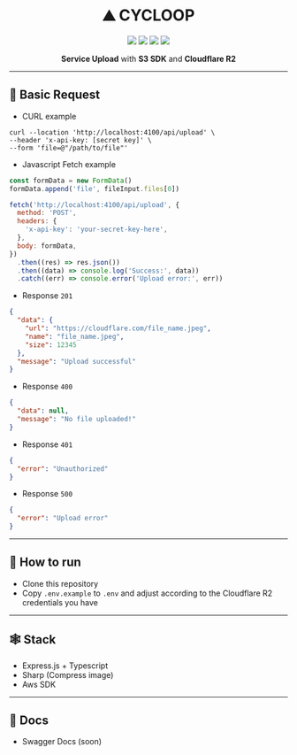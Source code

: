 <h1 align="center">⛰️ CYCLOOP</h1>
<p align="center">
<img src="https://img.shields.io/badge/Express%20js-000000?style=for-the-badge&logo=express&logoColor=white" />
<img src="https://img.shields.io/badge/TypeScript-007ACC?style=for-the-badge&logo=typescript&logoColor=white" />
<img src="https://img.shields.io/badge/Cloudflare-F38020?style=for-the-badge&logo=Cloudflare&logoColor=white" />
<img src="https://img.shields.io/badge/Docker-2CA5E0?style=for-the-badge&logo=docker&logoColor=white" />
</p>
<p align="center"><b>Service Upload</b> with <b>S3 SDK</b> and <b>Cloudflare R2</b></p>

---

## 🔀 Basic Request

- CURL example

```shell
curl --location 'http://localhost:4100/api/upload' \
--header 'x-api-key: [secret key]' \
--form 'file=@"/path/to/file"'
```

- Javascript Fetch example

```js
const formData = new FormData()
formData.append('file', fileInput.files[0])

fetch('http://localhost:4100/api/upload', {
  method: 'POST',
  headers: {
    'x-api-key': 'your-secret-key-here',
  },
  body: formData,
})
  .then((res) => res.json())
  .then((data) => console.log('Success:', data))
  .catch((err) => console.error('Upload error:', err))
```

- Response `201`

```json
{
  "data": {
    "url": "https://cloudflare.com/file_name.jpeg",
    "name": "file_name.jpeg",
    "size": 12345
  },
  "message": "Upload successful"
}
```

- Response `400`

```json
{
  "data": null,
  "message": "No file uploaded!"
}
```

- Response `401`

```json
{
  "error": "Unauthorized"
}
```

- Response `500`

```json
{
  "error": "Upload error"
}
```

---

## 🏃 How to run

- Clone this repository
- Copy `.env.example` to `.env` and adjust according to the Cloudflare R2 credentials you have

---

## 🕸️ Stack

- Express.js + Typescript
- Sharp (Compress image)
- Aws SDK

---

## 📖 Docs

- Swagger Docs (soon)
